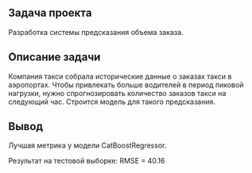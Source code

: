 ## Задача проекта

Разработка системы предсказания объема заказа.

## Описание задачи

Компания такси собрала исторические данные о заказах такси в аэропортах. Чтобы привлекать больше водителей в период пиковой нагрузки, нужно 
спрогнозировать количество заказов такси на следующий час. Строится модель для такого предсказания.

## Вывод

Лучшая метрика у модели CatBoostRegressor.

Результат на тестовой выборке: RMSE = 40.16
